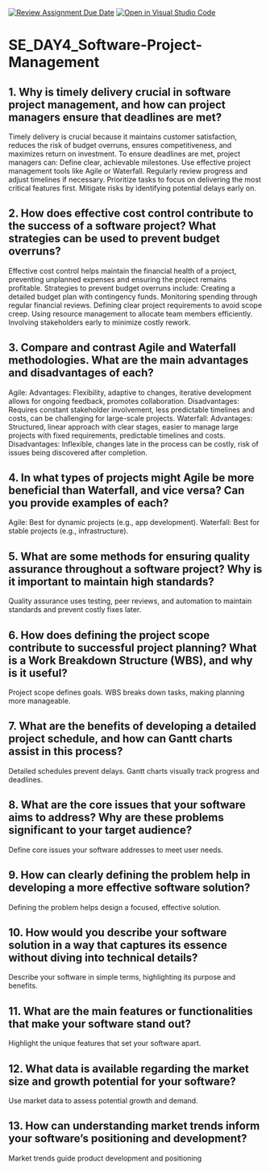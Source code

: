 [![Review Assignment Due Date](https://classroom.github.com/assets/deadline-readme-button-22041afd0340ce965d47ae6ef1cefeee28c7c493a6346c4f15d667ab976d596c.svg)](https://classroom.github.com/a/9pw6JKcu)
[![Open in Visual Studio Code](https://classroom.github.com/assets/open-in-vscode-2e0aaae1b6195c2367325f4f02e2d04e9abb55f0b24a779b69b11b9e10269abc.svg)](https://classroom.github.com/online_ide?assignment_repo_id=15820119&assignment_repo_type=AssignmentRepo)
# SE_DAY4_Software-Project-Management
## 1. Why is timely delivery crucial in software project management, and how can project managers ensure that deadlines are met?
Timely delivery is crucial because it maintains customer satisfaction, reduces the risk of budget overruns, ensures competitiveness, and maximizes return on investment. To ensure deadlines are met, project managers can:
Define clear, achievable milestones.
Use effective project management tools like Agile or Waterfall.
Regularly review progress and adjust timelines if necessary.
Prioritize tasks to focus on delivering the most critical features first.
Mitigate risks by identifying potential delays early on.

## 2. How does effective cost control contribute to the success of a software project? What strategies can be used to prevent budget overruns?
Effective cost control helps maintain the financial health of a project, preventing unplanned expenses and ensuring the project remains profitable. Strategies to prevent budget overruns include:
Creating a detailed budget plan with contingency funds.
Monitoring spending through regular financial reviews.
Defining clear project requirements to avoid scope creep.
Using resource management to allocate team members efficiently.
Involving stakeholders early to minimize costly rework.

## 3. Compare and contrast Agile and Waterfall methodologies. What are the main advantages and disadvantages of each?
Agile:
Advantages: Flexibility, adaptive to changes, iterative development allows for ongoing feedback, promotes collaboration.
Disadvantages: Requires constant stakeholder involvement, less predictable timelines and costs, can be challenging for large-scale projects.
Waterfall:
Advantages: Structured, linear approach with clear stages, easier to manage large projects with fixed requirements, predictable timelines and costs.
Disadvantages: Inflexible, changes late in the process can be costly, risk of issues being discovered after completion.

## 4. In what types of projects might Agile be more beneficial than Waterfall, and vice versa? Can you provide examples of each?
Agile: Best for dynamic projects (e.g., app development).
Waterfall: Best for stable projects (e.g., infrastructure).

## 5. What are some methods for ensuring quality assurance throughout a software project? Why is it important to maintain high standards?
Quality assurance uses testing, peer reviews, and automation to maintain standards and prevent costly fixes later.

## 6. How does defining the project scope contribute to successful project planning? What is a Work Breakdown Structure (WBS), and why is it useful?
Project scope defines goals. WBS breaks down tasks, making planning more manageable.

## 7. What are the benefits of developing a detailed project schedule, and how can Gantt charts assist in this process?
Detailed schedules prevent delays. Gantt charts visually track progress and deadlines.

## 8. What are the core issues that your software aims to address? Why are these problems significant to your target audience?
Define core issues your software addresses to meet user needs.

## 9. How can clearly defining the problem help in developing a more effective software solution?
Defining the problem helps design a focused, effective solution.
## 10. How would you describe your software solution in a way that captures its essence without diving into technical details?
Describe your software in simple terms, highlighting its purpose and benefits.

## 11. What are the main features or functionalities that make your software stand out?
Highlight the unique features that set your software apart.

## 12. What data is available regarding the market size and growth potential for your software?
Use market data to assess potential growth and demand.
## 13. How can understanding market trends inform your software’s positioning and development?
Market trends guide product development and positioning
